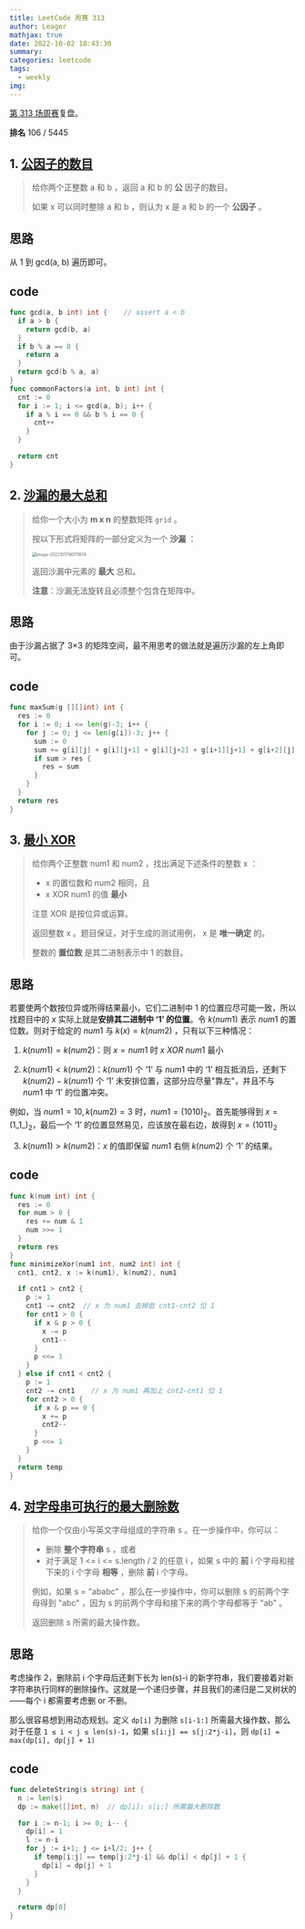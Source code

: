 ```yaml
---
title: LeetCode 周赛 313
author: Leager
mathjax: true
date: 2022-10-02 18:43:30
summary:
categories: leetcode
tags:
  - weekly
img:
---
```


[第 313 场周赛](https://leetcode.cn/contest/weekly-contest-313/)复盘。

**排名** 106 / 5445

<!--more-->

## 1. [公因子的数目](https://leetcode.cn/problems/number-of-common-factors/)

> 给你两个正整数 a 和 b ，返回 a 和 b 的 **公** 因子的数目。
>
> 如果 x 可以同时整除 a 和 b ，则认为 x 是 a 和 b 的一个 **公因子** 。

## 思路

从 1 到 gcd(a, b) 遍历即可。

## code

```go 公因子的数目
func gcd(a, b int) int {	// assert a < b
  if a > b {
    return gcd(b, a)
  }
  if b % a == 0 {
    return a
  }
  return gcd(b % a, a)
}
func commonFactors(a int, b int) int {
  cnt := 0
  for i := 1; i <= gcd(a, b); i++ {
    if a % i == 0 && b % i == 0 {
      cnt++
    }
  }

  return cnt
}
```

## 2. [沙漏的最大总和](https://leetcode.cn/problems/maximum-sum-of-an-hourglass/)

> 给你一个大小为 **m x n** 的整数矩阵 `grid` 。
>
> 按以下形式将矩阵的一部分定义为一个 **沙漏** ：
>
> <img src="image-20221017190111674.png" alt="image-20221017190111674" style="zoom:50%;" />
>
>
> 返回沙漏中元素的 **最大** 总和。
>
> **注意**：沙漏无法旋转且必须整个包含在矩阵中。

## 思路

由于沙漏占据了 3×3 的矩阵空间，最不用思考的做法就是遍历沙漏的左上角即可。

## code

```go 沙漏的最大总和
func maxSum(g [][]int) int {
  res := 0
  for i := 0; i <= len(g)-3; i++ {
    for j := 0; j <= len(g[i])-3; j++ {
      sum := 0
      sum += g[i][j] + g[i][j+1] + g[i][j+2] + g[i+1][j+1] + g[i+2][j] + g[i+2][j+1] + g[i+2][j+2]
      if sum > res {
        res = sum
      }
    }
  }
  return res
}
```

## 3. [最小 XOR](https://leetcode.cn/problems/minimize-xor/)

> 给你两个正整数 num1 和 num2 ，找出满足下述条件的整数 x ：
>
> - x 的置位数和 num2 相同，且
> - x XOR num1 的值 **最小**
>
> 注意 XOR 是按位异或运算。
>
> 返回整数 x 。题目保证，对于生成的测试用例， x 是 **唯一确定** 的。
>
> 整数的 **置位数** 是其二进制表示中 1 的数目。
>

## 思路

若要使两个数按位异或所得结果最小，它们二进制中 1 的位置应尽可能一致，所以找题目中的 $x$ 实际上就是**安排其二进制中 ‘1’ 的位置**。令 $k(num1)$ 表示 $num1$ 的置位数。则对于给定的 $num1$ 与 $k(x) = k(num2)$ ，只有以下三种情况：

1. $k(num1) = k(num2)$：则 $x=num1$ 时 $x\ XOR\ num1$ 最小

2. $k(num1) < k(num2)$：$k(num1)$ 个 ‘1’ 与 $num1$ 中的 ‘1’ 相互抵消后，还剩下 $k(num2) - k(num1)$ 个 ‘1’ 未安排位置，这部分应尽量"靠左"，并且不与 $num1$ 中 ‘1’ 的位置冲突。

  例如，当 $num1=10, k(num2)=3$ 时，$num1=(1010)_2$。首先能够得到 $x=(1\_1\_)_2$，最后一个 ‘1’ 的位置显然易见，应该放在最右边，故得到 $x = (1011)_2$

3. $k(num1) > k(num2)$：$x$ 的值即保留 $num1$ 右侧 $k(num2)$ 个 ‘1’ 的结果。

## code

```go 最小 XOR
func k(num int) int {
  res := 0
  for num > 0 {
    res += num & 1
    num >>= 1
  }
  return res
}
func minimizeXor(num1 int, num2 int) int {
  cnt1, cnt2, x := k(num1), k(num2), num1

  if cnt1 > cnt2 {
    p := 1
    cnt1 -= cnt2  // x 为 num1 去掉低 cnt1-cnt2 位 1
    for cnt1 > 0 {
      if x & p > 0 {
        x -= p
        cnt1--
      }
      p <<= 1
    }
  } else if cnt1 < cnt2 {
    p := 1
    cnt2 -= cnt1	// x 为 num1 再加上 cnt2-cnt1 位 1
    for cnt2 > 0 {
      if x & p == 0 {
        x += p
        cnt2--
      }
      p <<= 1
    }
  }
  return temp
}
```

## 4. [对字母串可执行的最大删除数](https://leetcode.cn/problems/maximum-deletions-on-a-string/)

> 给你一个仅由小写英文字母组成的字符串 s 。在一步操作中，你可以：
>
> - 删除 **整个字符串** s ，或者
> - 对于满足 1 <= i <= s.length / 2 的任意 i ，如果 s 中的 **前** i 个字母和接下来的 i 个字母 **相等** ，删除 **前** i 个字母。
>
> 例如，如果 s = "ababc" ，那么在一步操作中，你可以删除 s 的前两个字母得到 "abc" ，因为 s 的前两个字母和接下来的两个字母都等于 "ab" 。
>
> 返回删除 s 所需的最大操作数。
>

## 思路

考虑操作 2，删除前 i 个字母后还剩下长为 len(s)-i 的新字符串，我们要接着对新字符串执行同样的删除操作。这就是一个递归步骤，并且我们的递归是二叉树状的——每个 i 都需要考虑删 or 不删。

那么很容易想到用动态规划。定义 `dp[i]` 为删除 `s[i-1:]` 所需最大操作数，那么对于任意 `1 ≤ i < j ≤ len(s)-1`，如果 `s[i:j] == s[j:2*j-i]`，则 `dp[i] = max(dp[i], dp[j] + 1)`

## code

```go 对字母串可执行的最大删除数
func deleteString(s string) int {
  n := len(s)
  dp := make([]int, n)  // dp[i]: s[i:] 所需最大删除数

  for i := n-1; i >= 0; i-- {
    dp[i] = 1
    l := n-i
    for j := i+1; j <= i+l/2; j++ {
      if temp[i:j] == temp[j:2*j-i] && dp[i] < dp[j] + 1 {
        dp[i] = dp[j] + 1
      }
    }
  }

  return dp[0]
}
```
